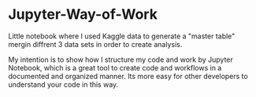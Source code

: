 # Jupyter-Way-of-Work
Little notebook where I used Kaggle data to generate a "master table" mergin diffrent 3 data sets in order to create analysis.

My intention is to show how I structure my code and work by Jupyter Notebook, which is a great tool to create code and workflows in a documented and organized manner. Its more easy for other developers to understand your code in this way.
